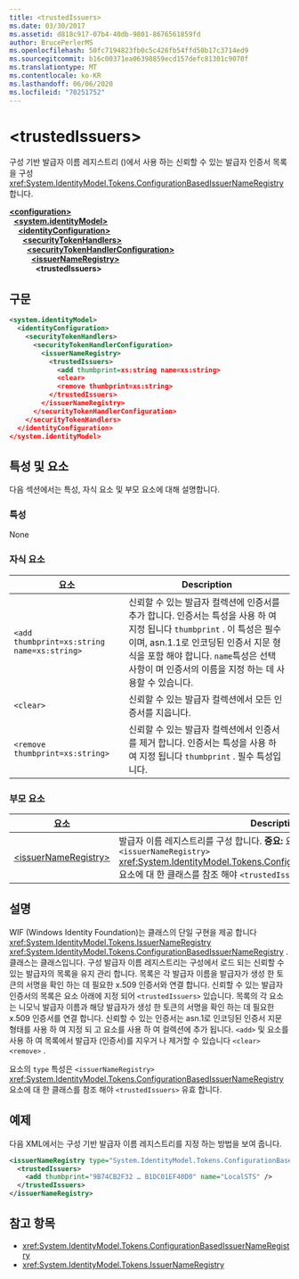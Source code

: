```yaml
---
title: <trustedIssuers>
ms.date: 03/30/2017
ms.assetid: d818c917-07b4-40db-9801-8676561859fd
author: BrucePerlerMS
ms.openlocfilehash: 50fc7194823fb0c5c426fb54ffd50b17c3714ed9
ms.sourcegitcommit: b16c00371ea06398859ecd157defc81301c9070f
ms.translationtype: MT
ms.contentlocale: ko-KR
ms.lasthandoff: 06/06/2020
ms.locfileid: "70251752"
---
```

# \<trustedIssuers>
구성 기반 발급자 이름 레지스트리 ()에서 사용 하는 신뢰할 수 있는 발급자 인증서 목록을 구성 <xref:System.IdentityModel.Tokens.ConfigurationBasedIssuerNameRegistry> 합니다.  
  
[**\<configuration>**](../configuration-element.md)\
&nbsp;&nbsp;[**\<system.identityModel>**](system-identitymodel.md)\
&nbsp;&nbsp;&nbsp;&nbsp;[**\<identityConfiguration>**](identityconfiguration.md)\
&nbsp;&nbsp;&nbsp;&nbsp;&nbsp;&nbsp;[**\<securityTokenHandlers>**](securitytokenhandlers.md)\
&nbsp;&nbsp;&nbsp;&nbsp;&nbsp;&nbsp;&nbsp;&nbsp;[**\<securityTokenHandlerConfiguration>**](securitytokenhandlerconfiguration.md)\
&nbsp;&nbsp;&nbsp;&nbsp;&nbsp;&nbsp;&nbsp;&nbsp;&nbsp;&nbsp;[**\<issuerNameRegistry>**](issuernameregistry.md)\
&nbsp;&nbsp;&nbsp;&nbsp;&nbsp;&nbsp;&nbsp;&nbsp;&nbsp;&nbsp;&nbsp;&nbsp;**\<trustedIssuers>**  
  
## <a name="syntax"></a>구문  
  
```xml  
<system.identityModel>  
  <identityConfiguration>  
    <securityTokenHandlers>  
      <securityTokenHandlerConfiguration>  
        <issuerNameRegistry>  
          <trustedIssuers>  
            <add thumbprint=xs:string name=xs:string>  
            <clear>  
            <remove thumbprint=xs:string>  
          </trustedIssuers>  
        </issuerNameRegistry>  
      </securityTokenHandlerConfiguration>  
    </securityTokenHandlers>  
  </identityConfiguration>  
</system.identityModel>  
```  
  
## <a name="attributes-and-elements"></a>특성 및 요소  
 다음 섹션에서는 특성, 자식 요소 및 부모 요소에 대해 설명합니다.  
  
### <a name="attributes"></a>특성  
 None  
  
### <a name="child-elements"></a>자식 요소  
  
|요소|Description|  
|-------------|-----------------|  
|`<add thumbprint=xs:string name=xs:string>`|신뢰할 수 있는 발급자 컬렉션에 인증서를 추가 합니다. 인증서는 특성을 사용 하 여 지정 됩니다 `thumbprint` . 이 특성은 필수 이며, asn.1.1로 인코딩된 인증서 지문 형식을 포함 해야 합니다. `name`특성은 선택 사항이 며 인증서의 이름을 지정 하는 데 사용할 수 있습니다.|  
|`<clear>`|신뢰할 수 있는 발급자 컬렉션에서 모든 인증서를 지웁니다.|  
|`<remove thumbprint=xs:string>`|신뢰할 수 있는 발급자 컬렉션에서 인증서를 제거 합니다. 인증서는 특성을 사용 하 여 지정 됩니다 `thumbprint` . 필수 특성입니다.|  
  
### <a name="parent-elements"></a>부모 요소  
  
|요소|Description|  
|-------------|-----------------|  
|[\<issuerNameRegistry>](issuernameregistry.md)|발급자 이름 레지스트리를 구성 합니다. **중요:**  요소의 `type` 특성은 `<issuerNameRegistry>` <xref:System.IdentityModel.Tokens.ConfigurationBasedIssuerNameRegistry> 요소에 대 한 클래스를 참조 해야 `<trustedIssuers>` 유효 합니다.|  
  
## <a name="remarks"></a>설명  
 WIF (Windows Identity Foundation)는 클래스의 단일 구현을 제공 합니다 <xref:System.IdentityModel.Tokens.IssuerNameRegistry> <xref:System.IdentityModel.Tokens.ConfigurationBasedIssuerNameRegistry> . 클래스는 클래스입니다. 구성 발급자 이름 레지스트리는 구성에서 로드 되는 신뢰할 수 있는 발급자의 목록을 유지 관리 합니다. 목록은 각 발급자 이름을 발급자가 생성 한 토큰의 서명을 확인 하는 데 필요한 x.509 인증서와 연결 합니다. 신뢰할 수 있는 발급자 인증서의 목록은 요소 아래에 지정 되어 `<trustedIssuers>` 있습니다. 목록의 각 요소는 니모닉 발급자 이름과 해당 발급자가 생성 한 토큰의 서명을 확인 하는 데 필요한 x.509 인증서를 연결 합니다. 신뢰할 수 있는 인증서는 asn.1로 인코딩된 인증서 지문 형태를 사용 하 여 지정 되 고 요소를 사용 하 여 컬렉션에 추가 됩니다. `<add>` 및 요소를 사용 하 여 목록에서 발급자 (인증서)를 지우거 나 제거할 수 있습니다 `<clear>` `<remove>` .  
  
 요소의 `type` 특성은 `<issuerNameRegistry>` <xref:System.IdentityModel.Tokens.ConfigurationBasedIssuerNameRegistry> 요소에 대 한 클래스를 참조 해야 `<trustedIssuers>` 유효 합니다.  
  
## <a name="example"></a>예제  
 다음 XML에서는 구성 기반 발급자 이름 레지스트리를 지정 하는 방법을 보여 줍니다.  
  
```xml  
<issuerNameRegistry type="System.IdentityModel.Tokens.ConfigurationBasedIssuerNameRegistry, System.IdentityModel, Version=4.0.0.0, Culture=neutral, PublicKeyToken=b77a5c561934e089">  
  <trustedIssuers>  
    <add thumbprint="9B74CB2F32 … B1DC01EF40D0" name="LocalSTS" />  
  </trustedIssuers>  
</issuerNameRegistry>  
```  
  
## <a name="see-also"></a>참고 항목

- <xref:System.IdentityModel.Tokens.ConfigurationBasedIssuerNameRegistry>
- <xref:System.IdentityModel.Tokens.IssuerNameRegistry>
